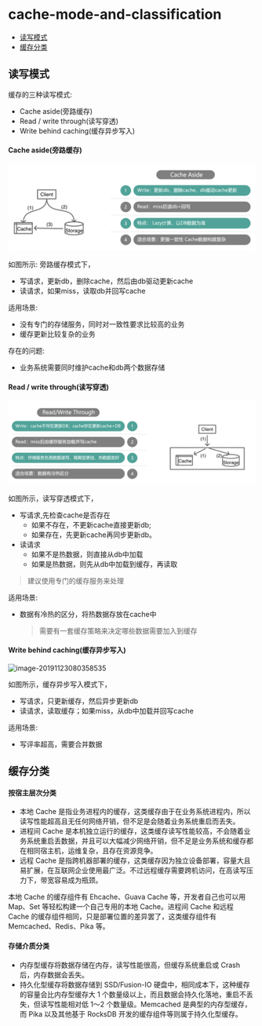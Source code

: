 # cache-mode-and-classification

* [读写模式](#读写模式)
* [缓存分类](#缓存分类)
## 读写模式
缓存的三种读写模式:
- Cache aside(旁路缓存)
- Read / write through(读写穿透)
- Write behind caching(缓存异步写入)

#### Cache aside(旁路缓存)

![image-20191123075613312](../images/image-20191123075613312.png)

如图所示: 旁路缓存模式下，

- 写请求，更新db，删除cache，然后由db驱动更新cache
- 读请求，如果miss，读取db并回写cache

适用场景: 

- 没有专门的存储服务，同时对一致性要求比较高的业务
- 缓存更新比较复杂的业务

存在的问题:

- 业务系统需要同时维护cache和db两个数据存储

#### Read / write through(读写穿透)

![image-20191123080205976](../images/image-20191123080205976.png)

如图所示，读写穿透模式下，

- 写请求,先检查cache是否存在
  - 如果不存在，不更新cache直接更新db;
  - 如果存在，先更新cache再同步更新db。
- 读请求
  - 如果不是热数据，则直接从db中加载
  - 如果是热数据，则先从db中加载到缓存，再读取

> 建议使用专门的缓存服务来处理

适用场景:

- 数据有冷热的区分，将热数据存放在cache中

  > 需要有一套缓存策略来决定哪些数据需要加入到缓存

#### Write behind caching(缓存异步写入)

![image-20191123080358535](../image-20191123080358535.png)

如图所示，缓存异步写入模式下，

- 写请求，只更新缓存，然后异步更新db
- 读请求，读取缓存；如果miss，从db中加载并回写cache

适用场景:

- 写评率超高，需要合并数据



## 缓存分类

#### 按宿主层次分类

- 本地 Cache 是指业务进程内的缓存，这类缓存由于在业务系统进程内，所以读写性能超高且无任何网络开销，但不足是会随着业务系统重启而丢失。
- 进程间 Cache 是本机独立运行的缓存，这类缓存读写性能较高，不会随着业务系统重启丢数据，并且可以大幅减少网络开销，但不足是业务系统和缓存都在相同宿主机，运维复杂，且存在资源竞争。
- 远程 Cache 是指跨机器部署的缓存，这类缓存因为独立设备部署，容量大且易扩展，在互联网企业使用最广泛。不过远程缓存需要跨机访问，在高读写压力下，带宽容易成为瓶颈。

本地 Cache 的缓存组件有 Ehcache、Guava Cache 等，开发者自己也可以用 Map、Set 等轻松构建一个自己专用的本地 Cache。进程间 Cache 和远程 Cache 的缓存组件相同，只是部署位置的差异罢了，这类缓存组件有 Memcached、Redis、Pika 等。

#### 存储介质分类

- 内存型缓存将数据存储在内存，读写性能很高，但缓存系统重启或 Crash 后，内存数据会丢失。
- 持久化型缓存将数据存储到 SSD/Fusion-IO 硬盘中，相同成本下，这种缓存的容量会比内存型缓存大 1 个数量级以上，而且数据会持久化落地，重启不丢失，但读写性能相对低 1～2 个数量级。Memcached 是典型的内存型缓存，而 Pika 以及其他基于 RocksDB 开发的缓存组件等则属于持久化型缓存。